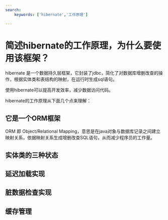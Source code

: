 ```yaml
---
search:
    keywords: ['hibernate','工作原理']

---
```


# 简述hibernate的工作原理，为什么要使用该框架？

hibernate 是一个数据持久层框架，它封装了jdbc，简化了对数据库增删改查的操作，根据实体类和表结构的映射，在运行时生成sql语句。

使用hibernate可以提高开发效率，减少数据访问代码。

hibernate的工作原理从下面几个点来理解：

## 它是一个ORM框架
ORM 即 Object/Relational Mapping，意思是在java对象与数据库记录之间建立映射关系，依据映射关系生成增删改查SQL语句，从而减少程序员的工作量。



## 实体类的三种状态

## 延迟加载实现

## 脏数据检查实现

## 缓存管理





